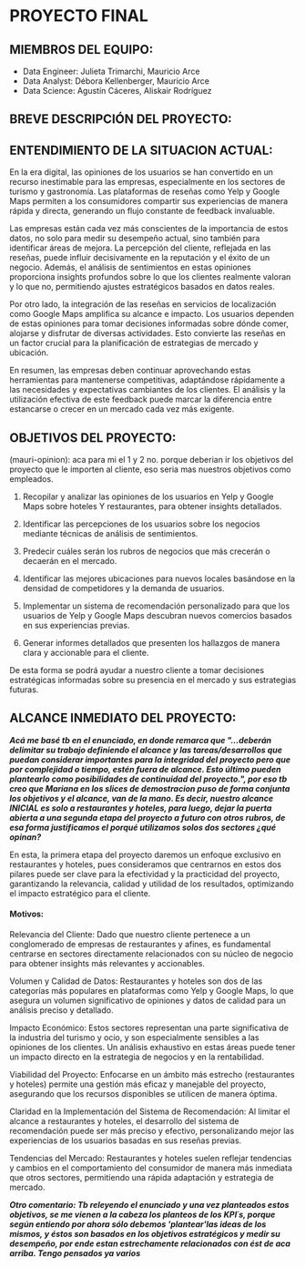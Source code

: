 # PROYECTO FINAL

## MIEMBROS DEL EQUIPO: 

- Data Engineer: Julieta Trimarchi, Mauricio Arce
- Data Analyst: Débora Kellenberger, Mauricio Arce
- Data Science: Agustín Cáceres, Aliskair Rodríguez

## BREVE DESCRIPCIÓN DEL PROYECTO:



## ENTENDIMIENTO DE LA SITUACION ACTUAL: 

En la era digital, las opiniones de los usuarios se han convertido en un recurso inestimable para las empresas, especialmente en 
los sectores de turismo y gastronomía. Las plataformas de reseñas como Yelp y Google Maps permiten a los consumidores compartir 
sus experiencias de manera rápida y directa, generando un flujo constante de feedback invaluable.

Las empresas están cada vez más conscientes de la importancia de estos datos, no solo para medir su desempeño actual, 
sino también para identificar áreas de mejora. La percepción del cliente, reflejada en las reseñas, puede influir decisivamente 
en la reputación y el éxito de un negocio. Además, el análisis de sentimientos en estas opiniones proporciona insights profundos
sobre lo que los clientes realmente valoran y lo que no, permitiendo ajustes estratégicos basados en datos reales.

Por otro lado, la integración de las reseñas en servicios de localización como Google Maps amplifica su alcance e impacto. 
Los usuarios dependen de estas opiniones para tomar decisiones informadas sobre dónde comer, alojarse y disfrutar de diversas 
actividades. Esto convierte las reseñas en un factor crucial para la planificación de estrategias de mercado y ubicación.

En resumen, las empresas deben continuar aprovechando estas herramientas para mantenerse competitivas, adaptándose rápidamente 
a las necesidades y expectativas cambiantes de los clientes. El análisis y la utilización efectiva de este feedback puede marcar
 la diferencia entre estancarse o crecer en un mercado cada vez más exigente.



## OBJETIVOS DEL PROYECTO: 

(mauri-opinion): aca para mi el 1 y 2 no. porque deberian ir los objetivos del proyecto que le importen al cliente, eso seria mas nuestros objetivos como empleados. 

1. Recopilar y analizar las opiniones de los usuarios en Yelp y Google Maps sobre hoteles Y restaurantes, para obtener 
insights detallados.

2. Identificar las percepciones de los usuarios sobre los negocios mediante técnicas de análisis de sentimientos.

3. Predecir cuáles serán los rubros de negocios que más crecerán o decaerán en el mercado.

4. Identificar las mejores ubicaciones para nuevos locales basándose en la densidad de competidores y la demanda 
de usuarios.

5. Implementar un sistema de recomendación personalizado para que los usuarios de Yelp y Google Maps descubran nuevos
 comercios basados en sus experiencias previas.

6. Generar informes detallados que presenten los hallazgos de manera clara y accionable para el cliente.

De esta forma se podrá  ayudar a nuestro cliente a tomar decisiones estratégicas informadas sobre su presencia en el mercado y 
sus estrategias futuras.



## ALCANCE INMEDIATO DEL PROYECTO:

***Acá me basé tb en el enunciado, en donde remarca que "...deberán delimitar su trabajo definiendo el 
alcance y las tareas/desarrollos que puedan considerar importantes para la integridad del proyecto pero que por complejidad o 
tiempo, estén fuera de alcance. Esto último pueden plantearlo como posibilidades de continuidad del proyecto.", por eso tb creo 
que Mariana en los slices de demostracion puso de forma conjunta los objetivos y el alcance, van de la mano. Es decir, nuestro 
alcance INICIAL es solo a restaurantes y hoteles, para luego, dejar la puerta abierta a una segunda etapa del proyecto a 
futuro con otros rubros, de esa forma justificamos el porqué utilizamos solos dos sectores ¿qué opinan?***

En esta, la primera etapa del proyecto daremos un enfoque exclusivo en restaurantes y hoteles, pues consideramos que centrarnos
en estos dos pilares puede ser clave para la efectividad y la practicidad del proyecto, garantizando la relevancia, calidad y 
utilidad de los resultados, optimizando el impacto estratégico para el cliente.

#### Motivos:

Relevancia del Cliente: Dado que nuestro cliente pertenece a un conglomerado de empresas de restaurantes y afines, es fundamental 
centrarse en sectores directamente relacionados con su núcleo de negocio para obtener insights más relevantes y accionables.

Volumen y Calidad de Datos: Restaurantes y hoteles son dos de las categorías más populares en plataformas como Yelp y Google 
Maps, lo que asegura un volumen significativo de opiniones y datos de calidad para un análisis preciso y detallado.

Impacto Económico: Estos sectores representan una parte significativa de la industria del turismo y ocio, y son especialmente 
sensibles a las opiniones de los clientes. Un análisis exhaustivo en estas áreas puede tener un impacto directo en la estrategia
de negocios y en la rentabilidad.

Viabilidad del Proyecto: Enfocarse en un ámbito más estrecho (restaurantes y hoteles) permite una gestión más eficaz y manejable 
del proyecto, asegurando que los recursos disponibles se utilicen de manera óptima.

Claridad en la Implementación del Sistema de Recomendación: Al limitar el alcance a restaurantes y hoteles, el desarrollo del 
sistema de recomendación puede ser más preciso y efectivo, personalizando mejor las experiencias de los usuarios basadas en 
sus reseñas previas.

Tendencias del Mercado: Restaurantes y hoteles suelen reflejar tendencias y cambios en el comportamiento del consumidor de 
manera más inmediata que otros sectores, permitiendo una rápida adaptación y estrategia de mercado.

***Otro comentario: Tb releyendo el enunciado y una vez planteados estos objetivos, se me vienen a la cabeza los planteos de los
 KPI´s, porque según entiendo por ahora sólo debemos 'plantear'las ideas de los mismos, y éstos son basados en los objetivos 
 estratégicos y medir su desempeño, por ende estan estrechamente relacionados con ést de aca arriba. Tengo pensados ya varios***
